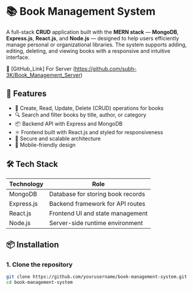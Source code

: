 # 📚 Book Management System

A full-stack **CRUD** application built with the **MERN stack** — **MongoDB**, **Express.js**, **React.js**, and **Node.js** — designed to help users efficiently manage personal or organizational libraries. The system supports adding, editing, deleting, and viewing books with a responsive and intuitive interface.

🔗 [GitHub_Link] For Server (https://github.com/subh-3K/Book_Management_Server)

## 🚀 Features

- 📝 Create, Read, Update, Delete (CRUD) operations for books
- 🔍 Search and filter books by title, author, or category
- 📦 Backend API with Express and MongoDB
- ⚛️ Frontend built with React.js and styled for responsiveness
- 🔐 Secure and scalable architecture
- 📱 Mobile-friendly design

## 🛠️ Tech Stack

| Technology   | Role                     |
|--------------|--------------------------|
| MongoDB      | Database for storing book records |
| Express.js   | Backend framework for API routes |
| React.js     | Frontend UI and state management |
| Node.js      | Server-side runtime environment |

## 📦 Installation

### 1. Clone the repository

```bash
git clone https://github.com/yourusername/book-management-system.git
cd book-management-system
